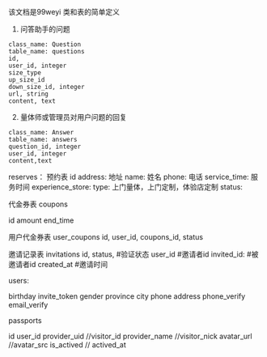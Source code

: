 该文档是99weyi 类和表的简单定义
1. 问答助手的问题
```
class_name: Question
table_name: questions
id,
user_id, integer
size_type
up_size_id
down_size_id, integer
url, string
content, text
```

2. 量体师或管理员对用户问题的回复
```
class_name: Answer
table_name: answers
question_id, integer
user_id, integer
content,text
```

reserves： 预约表
id
address: 地址
name:  姓名
phone: 电话
service_time: 服务时间
experience_store:
type: 上门量体，上门定制，体验店定制
status:

代金券表
coupons

id
amount
end_time

用户代金券表
user_coupons
 id,
 user_id,
 coupons_id,
 status

邀请记录表
invitations
id,
status, #验证状态
user_id #邀请者id
invited_id: #被邀请者id
created_at #邀请时间

users:

birthday
invite_token
gender
province
city
phone
address
phone_verify
email_verify



passports

id
user_id
provider_uid  //visitor_id
provider_name //visitor_nick
avatar_url //avatar_src
is_actived //
actived_at
